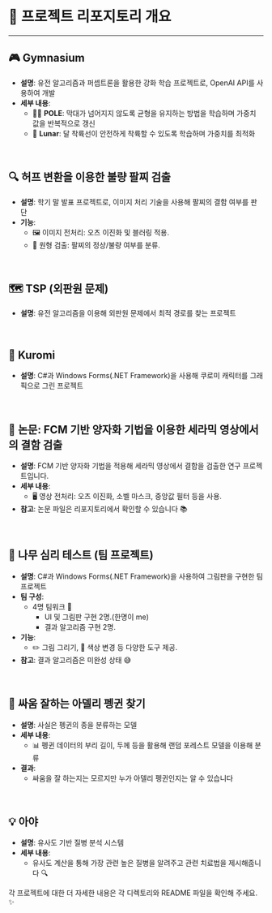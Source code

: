 # 🌟 프로젝트 리포지토리 개요


---

## 🎮 Gymnasium

- **설명**: 유전 알고리즘과 퍼셉트론을 활용한 강화 학습 프로젝트로, OpenAI API를 사용하여 개발
- **세부 내용**:
  - 🏋️‍♂️ **POLE**: 막대가 넘어지지 않도록 균형을 유지하는 방법을 학습하며 가중치 값을 반복적으로 갱신
  - 🌙 **Lunar**: 달 착륙선이 안전하게 착륙할 수 있도록 학습하며 가중치를 최적화

<br>  
   
## 🔍 허프 변환을 이용한 불량 팔찌 검출

- **설명**: 학기 말 발표 프로젝트로, 이미지 처리 기술을 사용해 팔찌의 결함 여부를 판단
- **기능**:
  - 🖼️ 이미지 전처리: 오츠 이진화 및 블러링 적용.
  - 🔄 원형 검출: 팔찌의 정상/불량 여부를 분류.

  
<br>

## 🗺️ TSP (외판원 문제)

- **설명**: 유전 알고리즘을 이용해 외판원 문제에서 최적 경로를 찾는 프로젝트

<br>  

## 🎨 Kuromi

- **설명**: C#과 Windows Forms(.NET Framework)을 사용해 쿠로미 캐릭터를 그래픽으로 그린 프로젝트


<br>   

## 📄 논문: FCM 기반 양자화 기법을 이용한 세라믹 영상에서의 결함 검출

- **설명**: FCM 기반 양자화 기법을 적용해 세라믹 영상에서 결함을 검출한 연구 프로젝트입니다.
- **세부 내용**:
  - 🖥️ 영상 전처리: 오츠 이진화, 소벨 마스크, 중앙값 필터 등을 사용.
- **참고**: 논문 파일은 리포지토리에서 확인할 수 있습니다 📚


<br> 

## 🌳 나무 심리 테스트 (팀 프로젝트)

- **설명**: C#과 Windows Forms(.NET Framework)을 사용하여 그림판을 구현한 팀 프로젝트
- **팀 구성**:
  - 4명 팀워크 🤝
    - UI 및 그림판 구현 2명.(한명이 me)
    - 결과 알고리즘 구현 2명.
- **기능**:
  - ✏️ 그림 그리기, 🎨 색상 변경 등 다양한 도구 제공.
- **참고**: 결과 알고리즘은 미완성 상태 😅

<br>  

## 🐧 싸움 잘하는 아델리 펭귄 찾기

- **설명**: 사실은 펭귄의 종을 분류하는 모델
- **세부 내용**:
  - 📊 펭귄 데이터의 부리 길이, 두께 등을 활용해 랜덤 포레스트 모델을 이용해 분류
- **결과**:
  - 싸움을 잘 하는지는 모르지만 누가 아델리 펭귄인지는 알 수 있습니다 

<br>

## 💡 아야
   
- **설명**: 유사도 기반 질병 분석 시스템
- **세부 내용**:
  - 유사도 계산을 통해 가장 관련 높은 질병을 알려주고 관련 치료법을 제시해줍니다 🔍


각 프로젝트에 대한 더 자세한 내용은 각 디렉토리와 README 파일을 확인해 주세요. ✨
